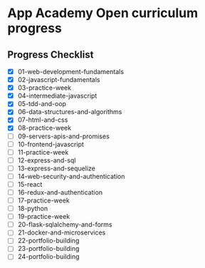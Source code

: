 # App Academy Open curriculum progress

## Progress Checklist
- [x] 01-web-development-fundamentals
- [x] 02-javascript-fundamentals
- [x] 03-practice-week
- [x] 04-intermediate-javascript
- [x] 05-tdd-and-oop
- [x] 06-data-structures-and-algorithms
- [x] 07-html-and-css
- [x] 08-practice-week
- [ ] 09-servers-apis-and-promises
- [ ] 10-frontend-javascript
- [ ] 11-practice-week
- [ ] 12-express-and-sql
- [ ] 13-express-and-sequelize
- [ ] 14-web-security-and-authentication
- [ ] 15-react
- [ ] 16-redux-and-authentication
- [ ] 17-practice-week
- [ ] 18-python
- [ ] 19-practice-week
- [ ] 20-flask-sqlalchemy-and-forms
- [ ] 21-docker-and-microservices
- [ ] 22-portfolio-building
- [ ] 23-portfolio-building
- [ ] 24-portfolio-building
